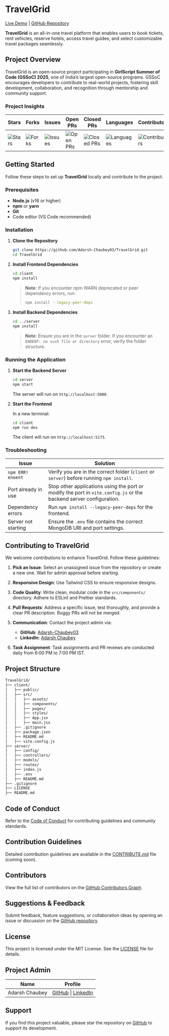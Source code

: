 # TravelGrid

[Live Demo](https://travel-grid.vercel.app/) | [GitHub Repository](https://github.com/Adarsh-Chaubey03/TravelGrid)

**TravelGrid** is an all-in-one travel platform that enables users to book tickets, rent vehicles, reserve hotels, access travel guides, and select customizable travel packages seamlessly.

## Project Overview

TravelGrid is an open-source project participating in **GirlScript Summer of Code (GSSoC) 2025**, one of India’s largest open-source programs. GSSoC encourages developers to contribute to real-world projects, fostering skill development, collaboration, and recognition through mentorship and community support.

### Project Insights

| Stars | Forks | Issues | Open PRs | Closed PRs | Languages | Contributors |
|-------|-------|--------|----------|------------|-----------|--------------|
| ![Stars](https://img.shields.io/github/stars/Adarsh-Chaubey03/TravelGrid?style=flat&logo=github) | ![Forks](https://img.shields.io/github/forks/Adarsh-Chaubey03/TravelGrid?style=flat&logo=github) | ![Issues](https://img.shields.io/github/issues/Adarsh-Chaubey03/TravelGrid?style=flat&logo=github) | ![Open PRs](https://img.shields.io/github/issues-pr/Adarsh-Chaubey03/TravelGrid?style=flat&logo=github) | ![Closed PRs](https://img.shields.io/github/issues-pr-closed/Adarsh-Chaubey03/TravelGrid?style=flat&color=critical&logo=github) | ![Languages](https://img.shields.io/github/languages/count/Adarsh-Chaubey03/TravelGrid?style=flat&color=green&logo=github) | ![Contributors](https://img.shields.io/github/contributors/Adarsh-Chaubey03/TravelGrid?style=flat&color=blue&logo=github) |

## Getting Started

Follow these steps to set up **TravelGrid** locally and contribute to the project.

### Prerequisites

- **Node.js** (v16 or higher)
- **npm** or **yarn**
- **Git**
- Code editor (VS Code recommended)

### Installation

1. **Clone the Repository**

   ```bash
   git clone https://github.com/Adarsh-Chaubey03/TravelGrid.git
   cd TravelGrid
   ```

2. **Install Frontend Dependencies**

   ```bash
   cd client
   npm install
   ```

   > **Note**: If you encounter npm WARN deprecated or peer dependency errors, run:
   > ```bash
   > npm install --legacy-peer-deps
   > ```

3. **Install Backend Dependencies**

   ```bash
   cd ../server
   npm install
   ```

   > **Note**: Ensure you are in the `server` folder. If you encounter an `ENOENT: no such file or directory` error, verify the folder structure.

### Running the Application

1. **Start the Backend Server**

   ```bash
   cd server
   npm start
   ```

   The server will run on `http://localhost:5000`.

2. **Start the Frontend**

   In a new terminal:

   ```bash
   cd client
   npm run dev
   ```

   The client will run on `http://localhost:5173`.

### Troubleshooting

| Issue | Solution |
|-------|----------|
| `npm ERR! enoent` | Verify you are in the correct folder (`client` or `server`) before running `npm install`. |
| Port already in use | Stop other applications using the port or modify the port in `vite.config.js` or the backend server configuration. |
| Dependency errors | Run `npm install --legacy-peer-deps` for the frontend. |
| Server not starting | Ensure the `.env` file contains the correct MongoDB URI and port settings. |

## Contributing to TravelGrid

We welcome contributions to enhance TravelGrid. Follow these guidelines:

1. **Pick an Issue**: Select an unassigned issue from the repository or create a new one. Wait for admin approval before starting.
2. **Responsive Design**: Use Tailwind CSS to ensure responsive designs.
3. **Code Quality**: Write clean, modular code in the `src/components/` directory. Adhere to ESLint and Prettier standards.
4. **Pull Requests**: Address a specific issue, test thoroughly, and provide a clear PR description. Buggy PRs will not be merged.
5. **Communication**: Contact the project admin via:
   - **GitHub**: [Adarsh-Chaubey03](https://github.com/Adarsh-Chaubey03)
   - **LinkedIn**: [Adarsh Chaubey](https://www.linkedin.com/in/adarsh-chaubey/)

6. **Task Assignment**: Task assignments and PR reviews are conducted daily from 6:00 PM to 7:00 PM IST.

## Project Structure

```bash
TravelGrid/
├── client/
│   ├── public/
│   ├── src/
│   │   ├── assets/
│   │   ├── components/
│   │   ├── pages/
│   │   ├── styles/
│   │   ├── App.jsx
│   │   ├── main.jsx
│   ├── .gitignore
│   ├── package.json
│   ├── README.md
│   ├── vite.config.js
├── server/
│   ├── config/
│   ├── controllers/
│   ├── models/
│   ├── routes/
│   ├── index.js
│   ├── .env
│   ├── README.md
├── .gitignore
├── LICENSE
├── README.md
```

## Code of Conduct

Refer to the [Code of Conduct](https://github.com/Adarsh-Chaubey03/TravelGrid/blob/main/CODE_OF_CONDUCT.md) for contributing guidelines and community standards.

## Contribution Guidelines

Detailed contribution guidelines are available in the [CONTRIBUTE.md](https://github.com/Adarsh-Chaubey03/TravelGrid/blob/main/CONTRIBUTE.md) file (coming soon).

## Contributors

View the full list of contributors on the [GitHub Contributors Graph](https://github.com/Adarsh-Chaubey03/TravelGrid/graphs/contributors).

## Suggestions & Feedback

Submit feedback, feature suggestions, or collaboration ideas by opening an issue or discussion on the [GitHub repository](https://github.com/Adarsh-Chaubey03/TravelGrid/issues).

## License

This project is licensed under the MIT License. See the [LICENSE](https://github.com/Adarsh-Chaubey03/TravelGrid/blob/main/LICENSE) file for details.

## Project Admin

| Name | Profile |
|------|---------|
| Adarsh Chaubey | [GitHub](https://github.com/Adarsh-Chaubey03) \| [LinkedIn](https://www.linkedin.com/in/adarsh-chaubey/) |

## Support

If you find this project valuable, please star the repository on [GitHub](https://github.com/Adarsh-Chaubey03/TravelGrid) to support its development.

